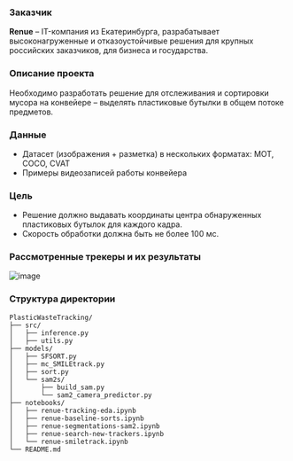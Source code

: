 <div style="text-align: left;">
 
### **Заказчик**

**Renue** – IT-компания из Екатеринбурга, разрабатывает высоконагруженные и отказоустойчивые решения для крупных российских заказчиков, для бизнеса и государства.

### **Описание проекта**
Необходимо разработать решение для отслеживания и сортировки мусора на конвейере – выделять пластиковые бутылки в общем потоке предметов.

### **Данные**
 - Датасет (изображения + разметка) в нескольких форматах: MOT, COCO, CVAT
 - Примеры видеозаписей работы конвейера

### **Цель**
 - Решение должно выдавать координаты центра обнаруженных пластиковых бутылок для каждого кадра.
 - Скорость обработки должна быть не более 100 мс.

### **Рассмотренные трекеры и их результаты**

![image](https://github.com/user-attachments/assets/7beb52f4-1001-4161-908f-d037d5c0b9fd)

### **Структура директории**
```
PlasticWasteTracking/
├── src/
│   ├── inference.py
│   ├── utils.py
├── models/
│   ├── SFSORT.py
│   ├── mc_SMILEtrack.py
│   ├── sort.py
│   └── sam2s/
│       ├── build_sam.py
│       └── sam2_camera_predictor.py
├── notebooks/
│   ├── renue-tracking-eda.ipynb
│   ├── renue-baseline-sorts.ipynb
│   ├── renue-segmentations-sam2.ipynb
│   ├── renue-search-new-trackers.ipynb
│   └── renue-smiletrack.ipynb
└── README.md
```
</div>


